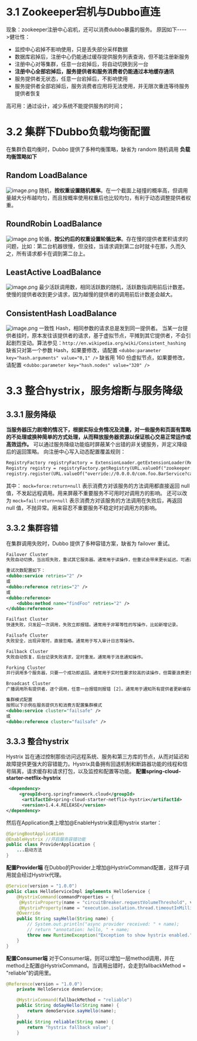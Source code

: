 # 3.1 Zookeeper宕机与Dubbo直连
现象：zookeeper注册中心宕机，还可以消费dubbo暴露的服务。
原因如下---->健壮性：

- 监控中心宕掉不影响使用，只是丢失部分采样数据
- 数据库宕掉后，注册中心仍能通过缓存提供服务列表查询，但不能注册新服务
- 注册中心对等集群，任意一台宕掉后，将自动切换到另一台
- **注册中心全部宕掉后，服务提供者和服务消费者仍能通过本地缓存通讯**
- 服务提供者无状态，任意一台宕掉后，不影响使用
- 服务提供者全部宕掉后，服务消费者应用将无法使用，并无限次重连等待服务提供者恢复

高可用：通过设计，减少系统不能提供服务的时间；
# 3.2 集群下Dubbo负载均衡配置
在集群负载均衡时，Dubbo 提供了多种均衡策略，缺省为 random 随机调用
**负载均衡策略如下**
## Random LoadBalance
![image.png](https://cdn.nlark.com/yuque/0/2023/png/35653686/1684218393020-66e7af89-f7c6-4b4b-b285-50be0ba4654b.png#averageHue=%23eff3ef&clientId=ue97dabe3-1c8e-4&from=paste&height=555&id=uaab45454&originHeight=555&originWidth=1059&originalType=binary&ratio=1&rotation=0&showTitle=false&size=134385&status=done&style=none&taskId=ua8ee7af6-4853-490f-9d56-0c1b160a376&title=&width=1059)
随机，**按权重设置随机概率**。在一个截面上碰撞的概率高，但调用量越大分布越均匀，而且按概率使用权重后也比较均匀，有利于动态调整提供者权重。
## RoundRobin LoadBalance
![image.png](https://cdn.nlark.com/yuque/0/2023/png/35653686/1684218449514-75da99d2-9ad5-43f3-bf3b-2de1ba6c61e8.png#averageHue=%23edf2ed&clientId=ue97dabe3-1c8e-4&from=paste&height=543&id=u86c7648b&originHeight=543&originWidth=1064&originalType=binary&ratio=1&rotation=0&showTitle=false&size=137588&status=done&style=none&taskId=u3d97d1ac-7cdb-4122-a493-0c4561c347b&title=&width=1064)
轮循，**按公约后的权重设置轮循比率**。存在慢的提供者累积请求的问题，比如：第二台机器很慢，但没挂，当请求调到第二台时就卡在那，久而久之，所有请求都卡在调到第二台上。
## LeastActive LoadBalance
![image.png](https://cdn.nlark.com/yuque/0/2023/png/35653686/1684218634940-59e5c631-2af7-4fb9-ade2-1e54b59cc562.png#averageHue=%23f0f4f0&clientId=ue97dabe3-1c8e-4&from=paste&height=536&id=u8be365ec&originHeight=536&originWidth=1006&originalType=binary&ratio=1&rotation=0&showTitle=false&size=130270&status=done&style=none&taskId=u38503dce-4780-4e3f-8836-d2cdbf73da4&title=&width=1006)
最少活跃调用数，相同活跃数的随机，活跃数指调用前后计数差。
使慢的提供者收到更少请求，因为越慢的提供者的调用前后计数差会越大。
## ConsistentHash LoadBalance
![image.png](https://cdn.nlark.com/yuque/0/2023/png/35653686/1684218694675-32502354-e70e-43bd-ac5e-bc50e426a4c0.png#averageHue=%23eef3ee&clientId=ue97dabe3-1c8e-4&from=paste&height=535&id=u89b4a120&originHeight=535&originWidth=965&originalType=binary&ratio=1&rotation=0&showTitle=false&size=128949&status=done&style=none&taskId=u709dae45-fb3b-4850-85ac-db8176e6a77&title=&width=965)
一致性 Hash，相同参数的请求总是发到同一提供者。
当某一台提供者挂时，原本发往该提供者的请求，基于虚拟节点，平摊到其它提供者，不会引起剧烈变动。算法参见：`http://en.wikipedia.org/wiki/Consistent_hashing`
缺省只对第一个参数 Hash，如果要修改，请配置 `<dubbo:parameter key="hash.arguments" value="0,1" />`
缺省用 160 份虚拟节点，如果要修改，请配置 <`dubbo:parameter key="hash.nodes" value="320" />`
# 3.3 整合hystrix，服务熔断与服务降级
## 3.3.1 服务降级
**当服务器压力剧增的情况下，根据实际业务情况及流量，对一些服务和页面有策略的不处理或换种简单的方式处理，从而释放服务器资源以保证核心交易正常运作或高效运作。**
可以通过服务降级功能临时屏蔽某个出错的非关键服务，并定义降级后的返回策略。
向注册中心写入动态配置覆盖规则：
```xml
RegistryFactory registryFactory = ExtensionLoader.getExtensionLoader(RegistryFactory.class).getAdaptiveExtension();
Registry registry = registryFactory.getRegistry(URL.valueOf("zookeeper://10.20.153.10:2181"));
registry.register(URL.valueOf("override://0.0.0.0/com.foo.BarService?category=configurators&dynamic=false&application=foo&mock=force:return+null"));
```
其中：
`mock=force:return+null` 表示消费方对该服务的方法调用都直接返回 null 值，不发起远程调用。用来屏蔽不重要服务不可用时对调用方的影响。
还可以改为 `mock=fail:return+null` 表示消费方对该服务的方法调用在失败后，再返回 null 值，不抛异常。用来容忍不重要服务不稳定时对调用方的影响。
## 3.3.2 集群容错
在集群调用失败时，Dubbo 提供了多种容错方案，缺省为 failover 重试。
```xml
Failover Cluster
失败自动切换，当出现失败，重试其它服务器。通常用于读操作，但重试会带来更长延迟。可通过 retries="2" 来设置重试次数(不含第一次)。

重试次数配置如下：
<dubbo:service retries="2" />
或
<dubbo:reference retries="2" />
或
<dubbo:reference>
    <dubbo:method name="findFoo" retries="2" />
</dubbo:reference>

Failfast Cluster
快速失败，只发起一次调用，失败立即报错。通常用于非幂等性的写操作，比如新增记录。

Failsafe Cluster
失败安全，出现异常时，直接忽略。通常用于写入审计日志等操作。

Failback Cluster
失败自动恢复，后台记录失败请求，定时重发。通常用于消息通知操作。

Forking Cluster
并行调用多个服务器，只要一个成功即返回。通常用于实时性要求较高的读操作，但需要浪费更多服务资源。可通过 forks="2" 来设置最大并行数。

Broadcast Cluster
广播调用所有提供者，逐个调用，任意一台报错则报错 [2]。通常用于通知所有提供者更新缓存或日志等本地资源信息。

集群模式配置
按照以下示例在服务提供方和消费方配置集群模式
<dubbo:service cluster="failsafe" />
或
<dubbo:reference cluster="failsafe" />

```
## 3.3.3 整合hystrix
Hystrix 旨在通过控制那些访问远程系统、服务和第三方库的节点，从而对延迟和故障提供更强大的容错能力。Hystrix具备拥有回退机制和断路器功能的线程和信号隔离，请求缓存和请求打包，以及监控和配置等功能。
**配置spring-cloud-starter-netflix-hystrix**
```xml
 <dependency>
     <groupId>org.springframework.cloud</groupId>
      <artifactId>spring-cloud-starter-netflix-hystrix</artifactId>
      <version>1.4.4.RELEASE</version>
</dependency>

```
然后在Application类上增加@EnableHystrix来启用hystrix starter：
```java
@SpringBootApplication
@EnableHystrix //开启服务容错功能
public class ProviderApplication {
	...启动方法
}

```
**配置Provider端**
在Dubbo的Provider上增加@HystrixCommand配置，这样子调用就会经过Hystrix代理。
```java
@Service(version = "1.0.0")
public class HelloServiceImpl implements HelloService {
    @HystrixCommand(commandProperties = {
     @HystrixProperty(name = "circuitBreaker.requestVolumeThreshold", value = "10"),
     @HystrixProperty(name = "execution.isolation.thread.timeoutInMilliseconds", value = "2000") })
    @Override
    public String sayHello(String name) {
        // System.out.println("async provider received: " + name);
        // return "annotation: hello, " + name;
        throw new RuntimeException("Exception to show hystrix enabled.");
    }
}

```
**配置Consumer端**
对于Consumer端，则可以增加一层method调用，并在method上配置@HystrixCommand。当调用出错时，会走到fallbackMethod = "reliable"的调用里。
```java
@Reference(version = "1.0.0")
    private HelloService demoService;

    @HystrixCommand(fallbackMethod = "reliable")
    public String doSayHello(String name) {
        return demoService.sayHello(name);
    }
    public String reliable(String name) {
        return "hystrix fallback value";
    }

```

